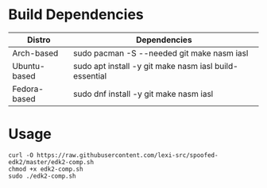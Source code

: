 # Build Dependencies
| Distro        | Dependencies |
| ------------- | ------------ |
|  Arch-based   | sudo pacman -S --needed git make nasm iasl |
|  Ubuntu-based | sudo apt install -y git make nasm iasl build-essential |
|  Fedora-based | sudo dnf install -y git make nasm iasl |

# Usage
```
curl -O https://raw.githubusercontent.com/lexi-src/spoofed-edk2/master/edk2-comp.sh
chmod +x edk2-comp.sh
sudo ./edk2-comp.sh
```
